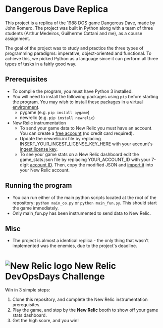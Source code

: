 # Dangerous Dave Replica

This project is a replica of the 1988 DOS game Dangerous Dave, made by John Romero. The project was built in Python along with a team of three students (Arthur Medeiros, Guilherme Cattani and me), as a course assignment.

The goal of the project was to study and practice the three types of programming paradigms: imperative, object-oriented and functional. To achieve this, we picked Python as a language since it can perform all three types of tasks in a fairly good way.

## Prerequisites

- To compile the program, you must have Python 3 installed.
- You will need to install the following packages using `pip` before starting the program. You may wish to install these packages in a [virtual environment](https://packaging.python.org/en/latest/guides/installing-using-pip-and-virtual-environments/).
  - pygame (e.g. `pip install pygame`)
  - newrelic (e.g. `pip install newrelic`)
- New Relic instrumentation
  - To send your game data to New Relic you must have an account. You can create a [free account](https://newrelic.com/signup) (no credit card required).
  - Update the newrelic.ini file by replacing INSERT_YOUR_INGEST_LICENSE_KEY_HERE with your account's [ingest license key](https://docs.newrelic.com/docs/apis/intro-apis/new-relic-api-keys/).
  - To see your game stats on a New Relic dashboard edit the game_stats.json file by replacing YOUR_ACCOUNT_ID with your 7-digit [account ID](https://docs.newrelic.com/docs/accounts/accounts-billing/account-structure/account-id/). Then, copy the modified JSON and [import it](https://docs.newrelic.com/docs/query-your-data/explore-query-data/dashboards/introduction-dashboards/#dashboards-import) into your New Relic account.

## Running the program

- You can run either of the main python scripts located at the root of the repository: `python main_oo.py` or `python main_fun.py`. This should start the game immediately.
- Only main_fun.py has been instrumented to send data to New Relic.

## Misc

- The project is almost a identical replica - the only thing that wasn't implemented was the enemies, due to the project's deadline.


# ![New Relic logo](https://newrelic.com/static-assets/images/icons/avatar-newrelic.png) New Relic DevOpsDays Challenge

Win in 3 simple steps:
1. Clone this repository, and complete the New Relic instrumentation prerequisites.
2. Play the game, and stop by the **New Relic** booth to show off your game stats dashboard.
3. Get the high score, and you win!
